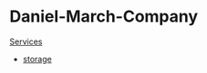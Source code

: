 # Daniel-March-Company

[Services](https://github.com/Daniel-March-Company/Services)
* [storage](https://github.com/Daniel-March-Company/Services/tree/master/storage)
